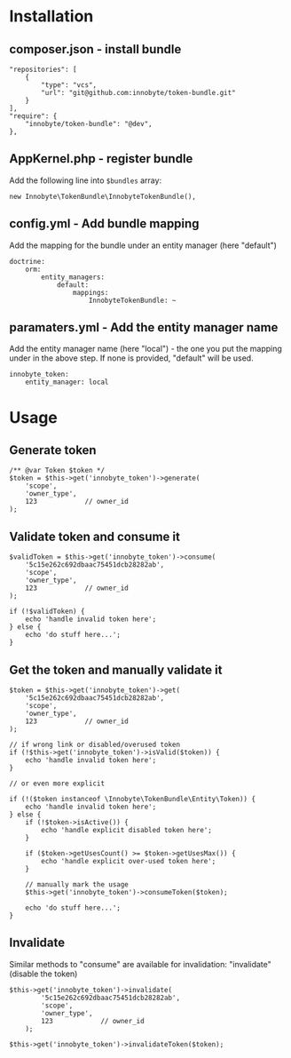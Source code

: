 # Installation

## composer.json - install bundle

    "repositories": [
        {
            "type": "vcs",
            "url": "git@github.com:innobyte/token-bundle.git"
        }
    ],
    "require": {
        "innobyte/token-bundle": "@dev",
    },

## AppKernel.php - register bundle

Add the following line into `$bundles` array:

    new Innobyte\TokenBundle\InnobyteTokenBundle(),

## config.yml - Add bundle mapping

Add the mapping for the bundle under an entity manager (here "default")

    doctrine:
        orm:
            entity_managers:
                default:
                    mappings:
                        InnobyteTokenBundle: ~

## paramaters.yml - Add the entity manager name

Add the entity manager name (here "local") - the one you put the mapping under in the above step.
If none is provided, "default" will be used.

    innobyte_token:
        entity_manager: local


# Usage

## Generate token

    /** @var Token $token */
    $token = $this->get('innobyte_token')->generate(
        'scope',
        'owner_type',
        123            // owner_id
    );

## Validate token and consume it
    $validToken = $this->get('innobyte_token')->consume(
        '5c15e262c692dbaac75451dcb28282ab',
        'scope',
        'owner_type',
        123            // owner_id
    );

    if (!$validToken) {
        echo 'handle invalid token here';
    } else {
        echo 'do stuff here...';
    }

## Get the token and manually validate it
    $token = $this->get('innobyte_token')->get(
        '5c15e262c692dbaac75451dcb28282ab',
        'scope',
        'owner_type',
        123            // owner_id
    );

    // if wrong link or disabled/overused token
    if (!$this->get('innobyte_token')->isValid($token)) {
        echo 'handle invalid token here';
    }

    // or even more explicit

    if (!($token instanceof \Innobyte\TokenBundle\Entity\Token)) {
        echo 'handle invalid token here';
    } else {
        if (!$token->isActive()) {
            echo 'handle explicit disabled token here';
        }

        if ($token->getUsesCount() >= $token->getUsesMax()) {
            echo 'handle explicit over-used token here';
        }

        // manually mark the usage
        $this->get('innobyte_token')->consumeToken($token);

        echo 'do stuff here...';
    }

## Invalidate
Similar methods to "consume" are available for invalidation: "invalidate" (disable the token)

    $this->get('innobyte_token')->invalidate(
            '5c15e262c692dbaac75451dcb28282ab',
            'scope',
            'owner_type',
            123            // owner_id
        );

    $this->get('innobyte_token')->invalidateToken($token);
